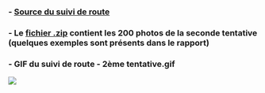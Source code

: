 ### - [Source du suivi de route](https://github.com/NVIDIA-AI-IOT/jetbot/tree/master/notebooks/road_following)

### - Le [fichier .zip](https://github.com/Poblit0/MiniAtlas/blob/main/Rapports%20s%C3%A9ances/MAUVOISIN%20Paul/S%C3%A9ance%2014/road_following_dataset_xy_2024-03-23_13-48-10.zip) contient les 200 photos de la seconde tentative (quelques exemples sont présents dans le rapport) 

### - GIF du suivi de route - 2ème tentative.gif

![](https://github.com/Poblit0/MiniAtlas/blob/main/Rapports%20s%C3%A9ances/MAUVOISIN%20Paul/S%C3%A9ance%2014/Suivi%20de%20route%20-%202%C3%A8me%20tentative.gif)
